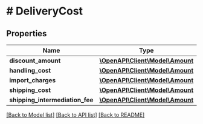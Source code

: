 # # DeliveryCost

## Properties

Name | Type | Description | Notes
------------ | ------------- | ------------- | -------------
**discount_amount** | [**\OpenAPI\Client\Model\Amount**](Amount.md) |  | [optional]
**handling_cost** | [**\OpenAPI\Client\Model\Amount**](Amount.md) |  | [optional]
**import_charges** | [**\OpenAPI\Client\Model\Amount**](Amount.md) |  | [optional]
**shipping_cost** | [**\OpenAPI\Client\Model\Amount**](Amount.md) |  | [optional]
**shipping_intermediation_fee** | [**\OpenAPI\Client\Model\Amount**](Amount.md) |  | [optional]

[[Back to Model list]](../../README.md#models) [[Back to API list]](../../README.md#endpoints) [[Back to README]](../../README.md)
